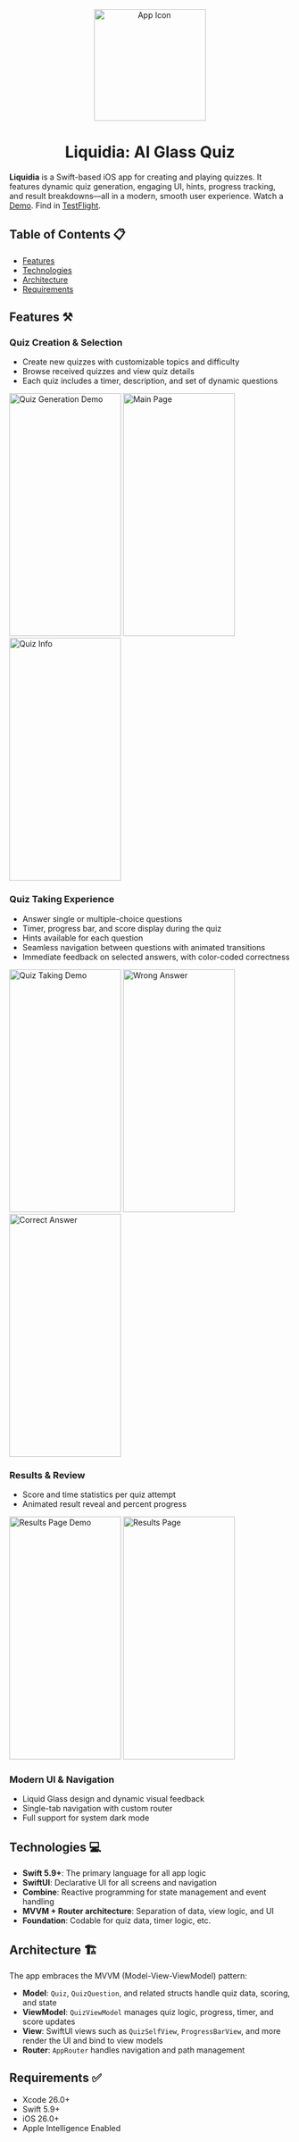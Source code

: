 <div align="center">
  <img src="https://github.com/user-attachments/assets/ee577988-b80b-408b-a785-5da768c1130c" alt="App Icon" width="200" height="200">
  <h1>Liquidia: AI Glass Quiz</h1>
</div>

**Liquidia** is a Swift-based iOS app for creating and playing quizzes. It features dynamic quiz generation, engaging UI, hints, progress tracking, and result breakdowns—all in a modern, smooth user experience.
Watch a [Demo](https://drive.google.com/drive/folders/1tFTSSXiGWhrctvX1X1N4dMh4_jPgj-K1?usp=sharing). Find in [TestFlight](https://testflight.apple.com/join/Q9NC7mxU).

## Table of Contents 📋
- [Features](#features)
- [Technologies](#technologies)
- [Architecture](#architecture)
- [Requirements](#requirements)

<h2 id="features">Features ⚒️</h2>

### Quiz Creation & Selection
- Create new quizzes with customizable topics and difficulty
- Browse received quizzes and view quiz details
- Each quiz includes a timer, description, and set of dynamic questions

<img src="https://github.com/user-attachments/assets/50cfc95e-f8e0-4ed4-b46e-55d7b38029f7" alt="Quiz Generation Demo" width="200" height="435">
<img src="https://github.com/user-attachments/assets/ed6ed4c4-5f16-48c6-97d0-0b985996c23e" alt="Main Page" width="200" height="435">
<img src="https://github.com/user-attachments/assets/90664da4-8406-4372-8ffc-fa48f80f4b6f" alt="Quiz Info" width="200" height="435">

### Quiz Taking Experience
- Answer single or multiple-choice questions
- Timer, progress bar, and score display during the quiz
- Hints available for each question
- Seamless navigation between questions with animated transitions
- Immediate feedback on selected answers, with color-coded correctness

<img src="https://github.com/user-attachments/assets/9b98a9a3-682e-4419-b01e-61229695f085" alt="Quiz Taking Demo" width="200" height="435">
<img src="https://github.com/user-attachments/assets/2306ae5e-5f36-4e27-9dc0-ac5f06250e1f" alt="Wrong Answer" width="200" height="435">
<img src="https://github.com/user-attachments/assets/065cb231-85d2-41cb-b6f2-607cd7f4b894" alt="Correct Answer" width="200" height="435">

### Results & Review
- Score and time statistics per quiz attempt
- Animated result reveal and percent progress

<img src="https://github.com/user-attachments/assets/fc805568-3bb2-441d-a354-748b6a4b410d" alt="Results Page Demo" width="200" height="435">
<img src="https://github.com/user-attachments/assets/917c8193-d2be-4a50-92f4-3c26fe3a7afa" alt="Results Page" width="200" height="435">

### Modern UI & Navigation
- Liquid Glass design and dynamic visual feedback
- Single-tab navigation with custom router
- Full support for system dark mode

<h2 id="technologies">Technologies 💻</h2>

- **Swift 5.9+**: The primary language for all app logic
- **SwiftUI**: Declarative UI for all screens and navigation
- **Combine**: Reactive programming for state management and event handling
- **MVVM + Router architecture**: Separation of data, view logic, and UI
- **Foundation**: Codable for quiz data, timer logic, etc.

<h2 id="architecture">Architecture 🏗️</h2>

The app embraces the MVVM (Model-View-ViewModel) pattern:
- **Model**: `Quiz`, `QuizQuestion`, and related structs handle quiz data, scoring, and state
- **ViewModel**: `QuizViewModel` manages quiz logic, progress, timer, and score updates
- **View**: SwiftUI views such as `QuizSelfView`, `ProgressBarView`, and more render the UI and bind to view models
- **Router**: `AppRouter` handles navigation and path management

<h2 id="requirements">Requirements ✅</h2>

- Xcode 26.0+
- Swift 5.9+
- iOS 26.0+
- Apple Intelligence Enabled
